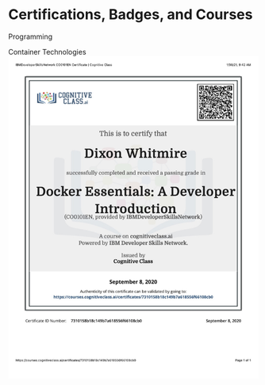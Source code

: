 # Certifications, Badges, and Courses

Programming

Container Technologies
![IBM Docker Certification Image](https://github.com/dixonwhitmire/certifications/blob/main/IBMDeveloperSkillsNetwork-Docker.jpg)
